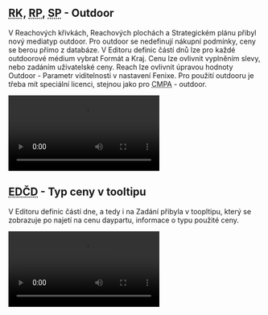 ﻿---
categories: [fenix]
layout: fenix
---
## <abbr title="Reachové křivky">RK</abbr>, <abbr title="Reachové plochy">RP</abbr>, <abbr title="Strategický plán">SP</abbr> - Outdoor
V Reachových křivkách, Reachových plochách a Strategickém plánu přibyl nový mediatyp outdoor. Pro outdoor se nedefinují nákupní podmínky, ceny se berou přímo z databáze.
V Editoru definic částí dnů lze pro každé outdoorové médium vybrat Formát a Kraj. Cenu lze ovlivnit vyplněním slevy, nebo zadáním uživatelské ceny. Reach lze ovlivnit úpravou hodnoty Outdoor - Parametr viditelnosti v nastavení Fenixe. 
Pro použití outdooru je třeba mít speciální licenci, stejnou jako pro <abbr title="Crossmediální postanalýza">CMPA</abbr> - outdoor.


<video src="{{site.url}}/data/outdordoplanu.mp4" type="video/mp4" controls>Outdoor v plánování</video>



## <abbr title="Editor definic částí dne">EDČD</abbr> - Typ ceny v tooltipu
V Editoru definic částí dne, a tedy i na Zadání přibyla v toopltipu, který se zobrazuje po najetí na cenu daypartu, informace o typu použité ceny.

<video src="{{site.url}}/data/typcenyedcd.mp4" type="video/mp4" controls>Typ ceny v tooltipu</video>

